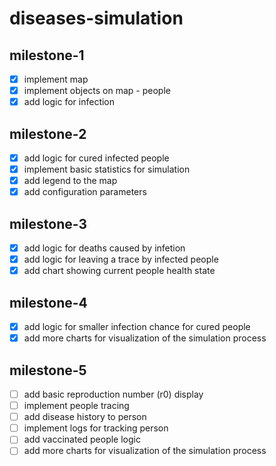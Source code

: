 # diseases-simulation

## milestone-1
- [x] implement map
- [x] implement objects on map - people
- [x] add logic for infection

## milestone-2
- [x] add logic for cured infected people
- [x] implement basic statistics for simulation
- [x] add legend to the map
- [x] add configuration parameters

## milestone-3
- [x] add logic for deaths caused by infetion
- [x] add logic for leaving a trace by infected people
- [x] add chart showing current people health state

## milestone-4
- [x] add logic for smaller infection chance for cured people
- [x] add more charts for visualization of the simulation process

## milestone-5
- [ ] add basic reproduction number (r0) display
- [ ] implement people tracing
- [ ] add disease history to person
- [ ] implement logs for tracking person
- [ ] add vaccinated people logic
- [ ] add more charts for visualization of the simulation process
